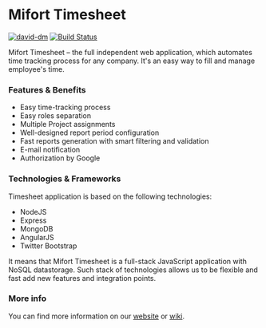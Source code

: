 # Mifort Timesheet

[![david-dm](https://david-dm.org/mifort-org/mifort-timesheet.svg?theme=shields.io)](https://david-dm.org/mifort-org/mifort-timesheet/)
[![Build Status](https://travis-ci.org/dwyl/learn-travis.svg?branch=master)](https://travis-ci.org/mifort-org/mifort-timesheet)

Mifort Timesheet – the full independent web application, which automates time tracking process for any company. It's an easy way to fill and manage employee's time.

### Features & Benefits
* Easy time-tracking process
* Easy roles separation
* Multiple Project assignments
* Well-designed report period configuration
* Fast reports generation with smart filtering and validation
* E-mail notification
* Authorization by Google

### Technologies & Frameworks
Timesheet application is based on the following technologies:
* NodeJS
* Express
* MongoDB
* AngularJS
* Twitter Bootstrap

It means that Mifort Timesheet is a full-stack JavaScript application with NoSQL datastorage. Such stack of technologies allows us to be flexible and fast add new features and integration points.

### More info
You can find more information on our [website](http://mifort.org/timesheet/) or [wiki](https://github.com/mifort-org/mifort-timesheet/wiki).
